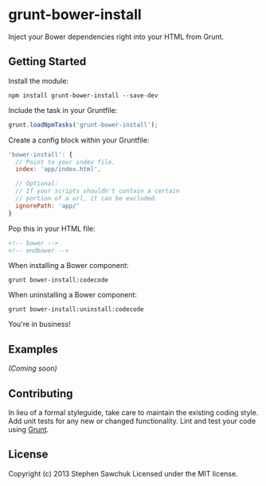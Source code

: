 # grunt-bower-install

Inject your Bower dependencies right into your HTML from Grunt.

## Getting Started
Install the module:

```
npm install grunt-bower-install --save-dev
```

Include the task in your Gruntfile:

```js
grunt.loadNpmTasks('grunt-bower-install');
```

Create a config block within your Gruntfile:

```js
'bower-install': {
  // Point to your index file.
  index: 'app/index.html',

  // Optional:
  // If your scripts shouldn't contain a certain
  // portion of a url, it can be excluded.
  ignorePath: 'app/'
}
```

Pop this in your HTML file:

```html
<!-- bower -->
<!-- endbower -->
```

When installing a Bower component:

```
grunt bower-install:codecode
```

When uninstalling a Bower component:

```
grunt bower-install:uninstall:codecode
```

You're in business!

## Examples
_(Coming soon)_

## Contributing
In lieu of a formal styleguide, take care to maintain the existing coding style. Add unit tests for any new or changed functionality. Lint and test your code using [Grunt](http://gruntjs.com/).

## License
Copyright (c) 2013 Stephen Sawchuk
Licensed under the MIT license.

